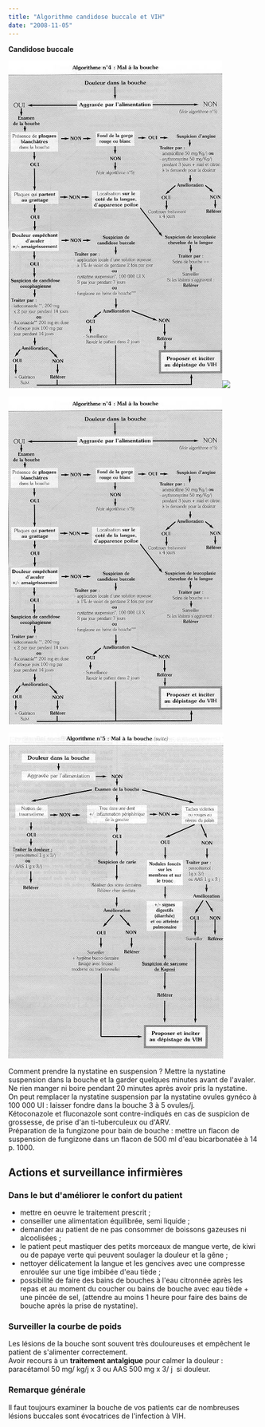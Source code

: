 ```yaml
---
title: "Algorithme candidose buccale et VIH"
date: "2008-11-05"
---
```


**Candidose buccale**

![](i996-1.jpg)![](i996_2.jpg)

![](i996-1.jpg)

![](i996-2.jpg)

Comment prendre la nystatine en suspension ? Mettre la nystatine suspension dans la bouche et la garder quelques minutes avant de I'avaler. Ne rien manger ni boire pendant 20 minutes après avoir pris la nystatine.  
On peut remplacer la nystatine suspension par la nystatine ovules gynéco à 100 000 UI : laisser fondre dans la bouche 3 à 5 ovules/j.  
Kétoconazole et fluconazole sont contre-indiqués en cas de suspicion de grossesse, de prise d'an ti-tuberculeux ou d'ARV.  
Préparation de la fungizone pour bain de bouche : mettre un flacon de suspension de fungizone dans un flacon de 500 ml d'eau bicarbonatée à 14 p. 1000.

## Actions et surveillance infirmières

### Dans le but d'améliorer le confort du patient

- mettre en oeuvre le traitement prescrit ;
- conseiller une alimentation équilibrée, semi liquide ;
- demander au patient de ne pas consommer de boissons gazeuses ni alcoolisées ;
- le patient peut mastiquer des petits morceaux de mangue verte, de kiwi ou de papaye verte qui peuvent soulager la douleur et la gêne ;
- nettoyer délicatement la langue et les gencives avec une compresse enroulée sur une tige imbibée d'eau tiède ;
- possibilité de faire des bains de bouches à l'eau citronnée après les repas et au moment du coucher ou bains de bouche avec eau tiède + une pincée de sel, (attendre au moins 1 heure pour faire des bains de bouche après la prise de nystatine).

### Surveiller la courbe de poids

Les lésions de la bouche sont souvent très douloureuses et empêchent le patient de s'alimenter correctement.  
Avoir recours à un **traitement antalgique** pour calmer la douleur : paracétamol 50 mg/ kg/j x 3 ou AAS 500 mg x 3/ j  si douleur.

### Remarque générale

Il faut toujours examiner la bouche de vos patients car de nombreuses lésions buccales sont évocatrices de l'infection à VIH.
